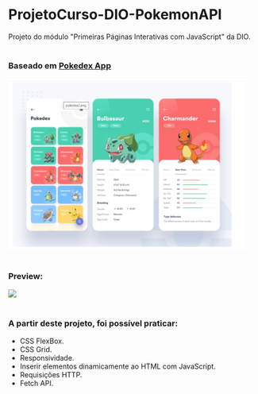 # ProjetoCurso-DIO-PokemonAPI
 Projeto do módulo "Primeiras Páginas Interativas com JavaScript" da DIO.
<br><br>

### Baseado em <a href="https://dribbble.com/shots/6540871-Pokedex-App/attachments/6540871-Pokedex-App?mode=media">Pokedex App</a>

<img src="assets/images/print.png" width="480px"><br><br>

### Preview:

<img src="assets/images/video.gif" width="480px"><br><br>

### A partir deste projeto, foi possível praticar:
  - CSS FlexBox.
  - CSS Grid.
  - Responsividade.
  - Inserir elementos dinamicamente ao HTML com JavaScript.
  - Requisições HTTP.
  - Fetch API.
